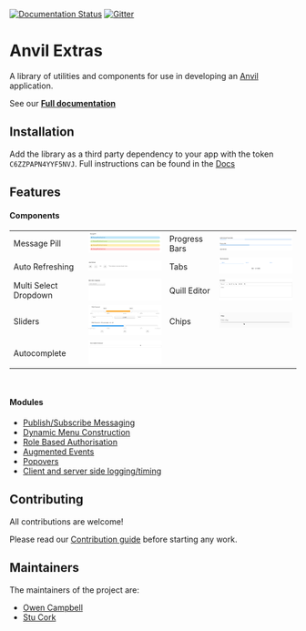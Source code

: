 [![Documentation Status](https://readthedocs.org/projects/anvil-extras/badge/)](https://anvil-extras.readthedocs.io/en/latest/)
[![Gitter](https://badges.gitter.im/anvilistas/community.svg)](https://gitter.im/anvilistas/community?utm_source=badge&utm_medium=badge&utm_campaign=pr-badge)

# Anvil Extras

A library of utilities and components for use in developing an [Anvil](https://anvil.works) application.

See our **[Full documentation](https://anvil-extras.readthedocs.io/en/latest/)**



## Installation

Add the library as a third party dependency to your app with the token `C6ZZPAPN4YYF5NVJ`.
Full instructions can be found in the [Docs](https://anvil-extras.readthedocs.io/en/latest/guides/installation.html)

## Features

#### Components

| | | | |
|-|:----:|-|:----:|
| Message Pill | <img src="images/message_pill.png" alt="message pill" width="300"/> | Progress Bars | <img src="images/progress_bars.gif" alt="progress_bars" width="300"/> |
| Auto Refreshing | <img alt="auto refreshing" src="/images/auto_refresh.gif" width="300"/> | Tabs | <img alt="tabs" src="images/tabs.gif" width="300"/> | Switch | <img alt="switch" src="images/switch.gif" width="300"/> |
| Multi Select Dropdown | <img alt="multi select" src="images/multi_select.gif" width="300"/> | Quill Editor | <img alt="quill" src="images/quill.gif" width="300"/> |
| Sliders | <img alt="sliders" src="images/sliders.gif" width="300"/> | Chips | <img alt="chips" src="images/chips.gif" width="300"/> |
| Autocomplete | <img alt="auto complete" src="images/autocomplete.gif" width="300"/> | | |


<br>

#### Modules

- [Publish/Subscribe Messaging](https://anvil-extras.readthedocs.io/en/latest/guides/modules/messaging.html)
- [Dynamic Menu Construction](https://anvil-extras.readthedocs.io/en/latest/guides/modules/navigation.html)
- [Role Based Authorisation](https://anvil-extras.readthedocs.io/en/latest/guides/modules/authorisation.html)
- [Augmented Events](https://anvil-extras.readthedocs.io/en/latest/guides/modules/augmentation.html)
- [Popovers ](https://anvil-extras.readthedocs.io/en/latest/guides/modules/popover.html)
- [Client and server side logging/timing ](https://anvil_extras.readthedocs.io/en/latest/guides/modules/utils.html)



## Contributing

All contributions are welcome!

Please read our [Contribution guide](https://anvil-extras.readthedocs.io/en/latest/guides/contributing.html) before starting any work.

## Maintainers

The maintainers of the project are:

- [Owen Campbell](https://github.com/meatballs)
- [Stu Cork](https://github.com/s-cork)
